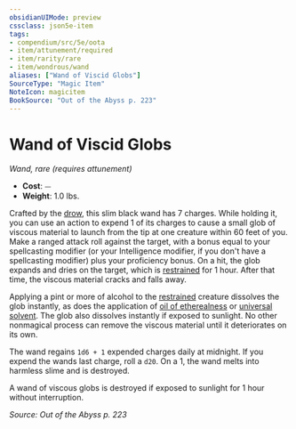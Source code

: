 ```yaml
---
obsidianUIMode: preview
cssclass: json5e-item
tags:
- compendium/src/5e/oota
- item/attunement/required
- item/rarity/rare
- item/wondrous/wand
aliases: ["Wand of Viscid Globs"]
SourceType: "Magic Item"
NoteIcon: magicitem
BookSource: "Out of the Abyss p. 223"
---
```

# Wand of Viscid Globs
*Wand, rare (requires attunement)*  

- **Cost**: ⏤
- **Weight**: 1.0 lbs.

Crafted by the [drow](/2-Mechanics/CLI/bestiary/humanoid/drow.md), this slim black wand has 7 charges. While holding it, you can use an action to expend 1 of its charges to cause a small glob of viscous material to launch from the tip at one creature within 60 feet of you. Make a ranged attack roll against the target, with a bonus equal to your spellcasting modifier (or your Intelligence modifier, if you don't have a spellcasting modifier) plus your proficiency bonus. On a hit, the glob expands and dries on the target, which is [restrained](/2-Mechanics/CLI/rules/conditions.md#restrained) for 1 hour. After that time, the viscous material cracks and falls away.

Applying a pint or more of alcohol to the [restrained](/2-Mechanics/CLI/rules/conditions.md#restrained) creature dissolves the glob instantly, as does the application of [oil of etherealness](/2-Mechanics/CLI/items/oil-of-etherealness.md) or [universal solvent](/2-Mechanics/CLI/items/universal-solvent.md). The glob also dissolves instantly if exposed to sunlight. No other nonmagical process can remove the viscous material until it deteriorates on its own.

The wand regains `1d6 + 1` expended charges daily at midnight. If you expend the wands last charge, roll a `d20`. On a 1, the wand melts into harmless slime and is destroyed.

A wand of viscous globs is destroyed if exposed to sunlight for 1 hour without interruption.

*Source: Out of the Abyss p. 223*